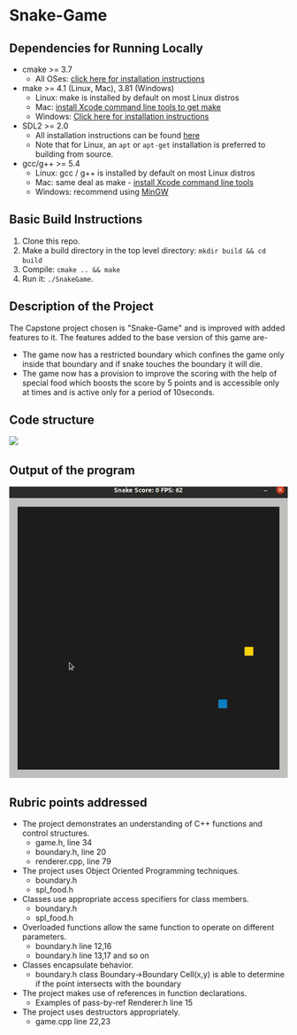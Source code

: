 # Snake-Game

## Dependencies for Running Locally
* cmake >= 3.7
  * All OSes: [click here for installation instructions](https://cmake.org/install/)
* make >= 4.1 (Linux, Mac), 3.81 (Windows)
  * Linux: make is installed by default on most Linux distros
  * Mac: [install Xcode command line tools to get make](https://developer.apple.com/xcode/features/)
  * Windows: [Click here for installation instructions](http://gnuwin32.sourceforge.net/packages/make.htm)
* SDL2 >= 2.0
  * All installation instructions can be found [here](https://wiki.libsdl.org/Installation)
  * Note that for Linux, an `apt` or `apt-get` installation is preferred to building from source.
* gcc/g++ >= 5.4
  * Linux: gcc / g++ is installed by default on most Linux distros
  * Mac: same deal as make - [install Xcode command line tools](https://developer.apple.com/xcode/features/)
  * Windows: recommend using [MinGW](http://www.mingw.org/)

## Basic Build Instructions

1. Clone this repo.
2. Make a build directory in the top level directory: `mkdir build && cd build`
3. Compile: `cmake .. && make`
4. Run it: `./SnakeGame`.

## Description of the Project

The Capstone project chosen is "Snake-Game" and is improved with added features to it.
The features added to the base version of this game are-
* The game now has a restricted boundary which confines the game only inside that boundary and if snake touches the boundary it will die.
* The game now has a provision to improve the scoring with the help of special food which boosts the score by 5 points and is accessible only at times and is active only for a period of 10seconds.

## Code structure

<img src="code_str.gif">

## Output of the program

<img src="output"/>

## Rubric points addressed

* The project demonstrates an understanding of C++ functions and control structures.
  * game.h, line 34
  * boundary.h, line 20
  * renderer.cpp, line 79
* The project uses Object Oriented Programming techniques.
  * boundary.h
  * spl_food.h
* Classes use appropriate access specifiers for class members.
  * boundary.h
  * spl_food.h
* Overloaded functions allow the same function to operate on different parameters.
  * boundary.h line 12,16
  * boundary.h line 13,17 and so on
* Classes encapsulate behavior.
  * boundary.h
    class Boundary->Boundary Cell(x,y) is able to determine if the point intersects with the boundary
* The project makes use of references in function declarations.
  * Examples of pass-by-ref
    Renderer.h line 15
* The project uses destructors appropriately.
  * game.cpp line 22,23
